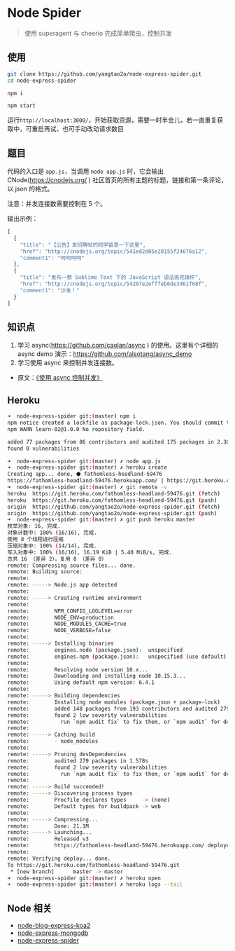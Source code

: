 # Node Spider

> 使用 superagent 与 cheerio 完成简单爬虫，控制并发

## 使用

```bash
git clone https://github.com/yangtao2o/node-express-spider.git
cd node-express-spider

npm i

npm start
```

运行`http://localhost:3000/`，开始获取资源，需要一时半会儿，若一直重复获取中，可重启再试，也可手动改动请求数目

## 题目

代码的入口是 `app.js`，当调用 `node app.js` 时，它会输出 CNode(https://cnodejs.org/ ) 社区首页的所有主题的标题，链接和第一条评论，以 json 的格式。

注意：并发连接数需要控制在 5 个。

输出示例：

```js
[
  {
    "title": "【公告】发招聘帖的同学留意一下这里",
    "href": "http://cnodejs.org/topic/541ed2d05e28155f24676a12",
    "comment1": "呵呵呵呵"
  },
  {
    "title": "发布一款 Sublime Text 下的 JavaScript 语法高亮插件",
    "href": "http://cnodejs.org/topic/54207e2efffeb6de3d61f68f",
    "comment1": "沙发！"
  }
]
```

## 知识点

1. 学习 async(https://github.com/caolan/async ) 的使用。这里有个详细的 async demo 演示：https://github.com/alsotang/async_demo
2. 学习使用 async 来控制并发连接数。

* 原文：[《使用 async 控制并发》](https://github.com/alsotang/node-lessons/tree/master/lesson5)

## Heroku

```bash
➜  node-express-spider git:(master) npm i
npm notice created a lockfile as package-lock.json. You should commit this file.
npm WARN learn-02@1.0.0 No repository field.

added 77 packages from 86 contributors and audited 175 packages in 2.302s
found 0 vulnerabilities

➜  node-express-spider git:(master) ✗ node app.js
➜  node-express-spider git:(master) ✗ heroku create 
Creating app... done, ⬢ fathomless-headland-59476
https://fathomless-headland-59476.herokuapp.com/ | https://git.heroku.com/fathomless-headland-59476.git
➜  node-express-spider git:(master) ✗ git remote -v
heroku  https://git.heroku.com/fathomless-headland-59476.git (fetch)
heroku  https://git.heroku.com/fathomless-headland-59476.git (push)
origin  https://github.com/yangtao2o/node-express-spider.git (fetch)
origin  https://github.com/yangtao2o/node-express-spider.git (push)
➜  node-express-spider git:(master) ✗ git push heroku master
枚举对象: 16, 完成.
对象计数中: 100% (16/16), 完成.
使用 8 个线程进行压缩
压缩对象中: 100% (14/14), 完成.
写入对象中: 100% (16/16), 16.19 KiB | 5.40 MiB/s, 完成.
总共 16 （差异 2），复用 0 （差异 0）
remote: Compressing source files... done.
remote: Building source:
remote: 
remote: -----> Node.js app detected
remote:        
remote: -----> Creating runtime environment
remote:        
remote:        NPM_CONFIG_LOGLEVEL=error
remote:        NODE_ENV=production
remote:        NODE_MODULES_CACHE=true
remote:        NODE_VERBOSE=false
remote:        
remote: -----> Installing binaries
remote:        engines.node (package.json):  unspecified
remote:        engines.npm (package.json):   unspecified (use default)
remote:        
remote:        Resolving node version 10.x...
remote:        Downloading and installing node 10.15.3...
remote:        Using default npm version: 6.4.1
remote:        
remote: -----> Building dependencies
remote:        Installing node modules (package.json + package-lock)
remote:        added 148 packages from 193 contributors and audited 279 packages in 4.549s
remote:        found 2 low severity vulnerabilities
remote:          run `npm audit fix` to fix them, or `npm audit` for details
remote:        
remote: -----> Caching build
remote:        - node_modules
remote:        
remote: -----> Pruning devDependencies
remote:        audited 279 packages in 1.578s
remote:        found 2 low severity vulnerabilities
remote:          run `npm audit fix` to fix them, or `npm audit` for details
remote:        
remote: -----> Build succeeded!
remote: -----> Discovering process types
remote:        Procfile declares types     -> (none)
remote:        Default types for buildpack -> web
remote: 
remote: -----> Compressing...
remote:        Done: 21.1M
remote: -----> Launching...
remote:        Released v3
remote:        https://fathomless-headland-59476.herokuapp.com/ deployed to Heroku
remote: 
remote: Verifying deploy... done.
To https://git.heroku.com/fathomless-headland-59476.git
 * [new branch]      master -> master
➜  node-express-spider git:(master) ✗ heroku open
➜  node-express-spider git:(master) ✗ heroku logs --tail
```

## Node 相关
* [node-blog-express-koa2](../../../node-blog-express-koa2)
* [node-express-mongodb](../../../node-express-mongodb)
* [node-express-spider](../../../node-express-spider)

